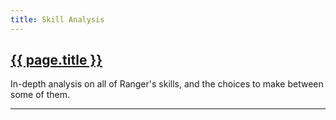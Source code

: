 ```yaml
---
title: Skill Analysis
---
```


<section>
	<h1><a href="#">{{ page.title }}</a></h1>
	<p>In-depth analysis on all of Ranger's skills, and the choices to make between some of them.</p>
	<hr>
</section>